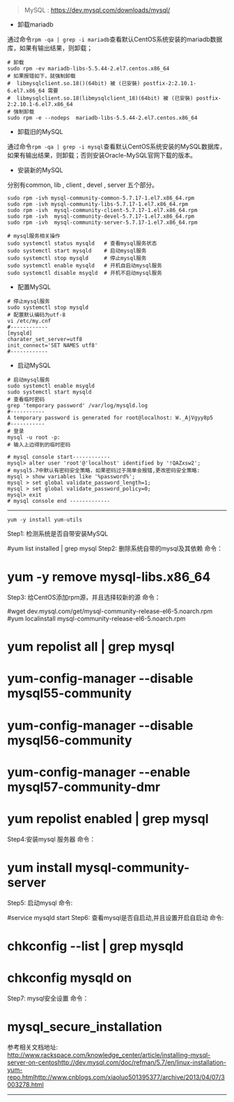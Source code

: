 

> MySQL : https://dev.mysql.com/downloads/mysql/

* 卸载mariadb

通过命令`rpm -qa | grep -i mariadb`查看默认CentOS系统安装的mariadb数据库，如果有输出结果，则卸载；
```shell
# 卸载
sudo rpm -ev mariadb-libs-5.5.44-2.el7.centos.x86_64
# 如果报错如下，就强制卸载
#  libmysqlclient.so.18()(64bit) 被 (已安裝) postfix-2:2.10.1-6.el7.x86_64 需要
#  libmysqlclient.so.18(libmysqlclient_18)(64bit) 被 (已安裝) postfix-2:2.10.1-6.el7.x86_64
# 强制卸载
sudo rpm -e --nodeps  mariadb-libs-5.5.44-2.el7.centos.x86_64
```

* 卸载旧的MySQL

通过命令`rpm -qa | grep -i mysql`查看默认CentOS系统安装的MySQL数据库，如果有输出结果，则卸载；否则安装Oracle-MySQL官网下载的版本。

* 安装新的MySQL

分别有common, lib , client ,  devel , server 五个部分。
```shell
sudo rpm -ivh mysql-community-common-5.7.17-1.el7.x86_64.rpm 
sudo rpm -ivh mysql-community-libs-5.7.17-1.el7.x86_64.rpm 
sudo rpm -ivh  mysql-community-client-5.7.17-1.el7.x86_64.rpm
sudo rpm -ivh  mysql-community-devel-5.7.17-1.el7.x86_64.rpm
sudo rpm -ivh  mysql-community-server-5.7.17-1.el7.x86_64.rpm
```

```shell
# mysql服务相关操作
sudo systemctl status mysqld   # 查看mysql服务状态
sudo systemctl start mysqld    # 启动mysql服务
sudo systemctl stop mysqld     # 停止mysql服务
sudo systemctl enable mysqld   # 开机自启动mysql服务
sudo systemctl disable msyqld  # 开机不启动mysql服务
```

* 配置MySQL

```shell
# 停止mysql服务
sudo systemctl stop mysqld
# 配置默认编码为utf-8
vi /etc/my.cnf
#------------
[mysqld]
charater_set_server=utf8
init_connect='SET NAMES utf8'
#------------
```

* 启动MySQL

```shell
# 启动mysql服务
sudo systemctl enable msyqld 
sudo systemctl start mysqld
# 查看临时密码
grep 'temporary password' /var/log/mysqld.log
#-----------
A temporary password is generated for root@localhost: W._AjVgyy8p5
#-----------
# 登录
mysql -u root -p:
# 输入上边得到的临时密码

# mysql console start------------
mysql> alter user 'root'@'localhost' identified by '!QAZxsw2';
# mysql5.7中默认有密码安全策略，如果密码过于简单会报错,更改密码安全策略:
mysql > show variables like '%password%';
mysql > set global validate_password_length=1;
mysql > set global validate_password_policy=0;
mysql> exit
# mysql console end -------------
```

---

```
yum -y install yum-utils
```

Step1: 检测系统是否自带安装MySQL

#yum list installed | grep mysql
Step2: 删除系统自带的mysql及其依赖 命令：

# yum -y remove mysql-libs.x86_64
Step3: 给CentOS添加rpm源，并且选择较新的源 命令：

#wget dev.mysql.com/get/mysql-community-release-el6-5.noarch.rpm
#yum localinstall mysql-community-release-el6-5.noarch.rpm
# yum repolist all | grep mysql
# yum-config-manager --disable mysql55-community
# yum-config-manager --disable mysql56-community
# yum-config-manager --enable mysql57-community-dmr
# yum repolist enabled | grep mysql
Step4:安装mysql 服务器 命令：

# yum install mysql-community-server
Step5: 启动mysql 命令:

#service mysqld start
Step6: 查看mysql是否自启动,并且设置开启自启动 命令:

# chkconfig --list | grep mysqld
# chkconfig mysqld on
Step7: mysql安全设置 命令：

# mysql_secure_installation
参考相关文档地址: http://www.rackspace.com/knowledge_center/article/installing-mysql-server-on-centoshttp://dev.mysql.com/doc/refman/5.7/en/linux-installation-yum-repo.htmlhttp://www.cnblogs.com/xiaoluo501395377/archive/2013/04/07/3003278.html

---